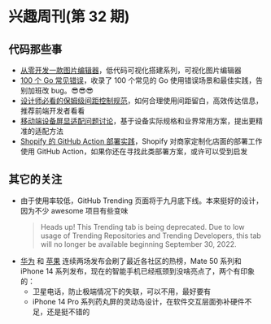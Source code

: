 # 兴趣周刊(第 32 期)


<!--more-->

## 代码那些事
* [从零开发一款图片编辑器](https://mp.weixin.qq.com/s/SEIgiDJZOCX11JqxFdiKUw)，低代码可视化搭建系列，可视化图片编辑器
* [100 个 Go 常见错误](https://github.com/teivah/100-go-mistakes)，收录了 100 个常见的 Go 使用错误场景和最佳实践，告别加班改 bug。😎😎😎
* [设计师必看的保姆级间距控制规范](https://mp.weixin.qq.com/s/SUx08i_e2JXdXnIvVGzmgw)，如何合理使用间距留白，高效传达信息，推荐前端开发者看看
* [移动端设备屏显适配问题讨论](https://mp.weixin.qq.com/s/wOPMLIgKCZ7_vaA4oTwwXQ)，基于设备实际规格和业界常用方案，提出更精准的适配方法
* [Shopify 的 GitHub Action 部署实践](https://github.com/readme/guides/shopify-github-actions)，Shopify 对商家定制化店面的部署工作使用 GitHub Action，如果你还在寻找此类部署方案，或许可以受到启发

## 其它的关注
* 由于使用率较低，GitHub Trending 页面将于九月底下线。本来挺好的设计，因为不少 awesome 项目有些变味
  > Heads up! This Trending tab is being deprecated. Due to low usage of Trending Repositories and Trending Developers, this tab will no longer be available beginning September 30, 2022.
* [华为](https://consumer.huawei.com/cn/) 和 [苹果](https://www.apple.com.cn/) 连续两场发布会刷了最近各社区的热榜，Mate 50 系列和 iPhone 14 系列发布，现在的智能手机已经瓶颈到没啥亮点了，两个有印象的：
  * 卫星电话，防止极端情况下的失联，可以不用，最好要有
  * iPhone 14 Pro 系列药丸屏的灵动岛设计，在软件交互层面弥补硬件不足，还是挺不错的
